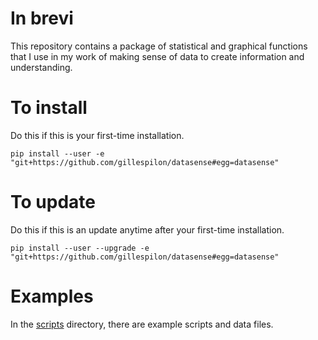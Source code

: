 # In brevi

This repository contains a package of statistical and graphical functions that I use in my work of making sense of data to create information and understanding.

# To install #

Do this if this is your first-time installation.

```
pip install --user -e "git+https://github.com/gillespilon/datasense#egg=datasense"
```

# To update #

Do this if this is an update anytime after your first-time installation.

```
pip install --user --upgrade -e "git+https://github.com/gillespilon/datasense#egg=datasense"
```

# Examples

In the [scripts](scripts/) directory, there are example scripts and data files.
